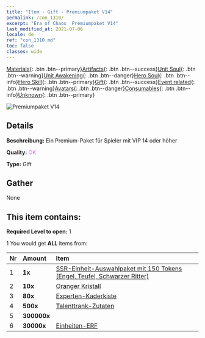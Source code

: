 ```yaml
---
title: "Item - Gift - Premiumpaket V14"
permalink: /con_1310/
excerpt: "Era of Chaos  Premiumpaket V14"
last_modified_at: 2021-07-06
locale: de
ref: "con_1310.md"
toc: false
classes: wide
---
```

 [Materials](/ItemsDE/){: .btn .btn--primary}[Artifacts](/ItemsDE/Artifacts/){: .btn .btn--success}[Unit Soul](/ItemsDE/UnitSoul/){: .btn .btn--warning}[Unit Awakening](/ItemsDE/UnitAwakening/){: .btn .btn--danger}[Hero Soul](/ItemsDE/HeroSoul/){: .btn .btn--info}[Hero Skill](/ItemsDE/HeroSkill/){: .btn .btn--primary}[Gift](/ItemsDE/Gift/){: .btn .btn--success}[Event related](/ItemsDE/Events/){: .btn .btn--warning}[Avatars](/ItemsDE/Avatars/){: .btn .btn--danger}[Consumables](/ItemsDE/Consumables/){: .btn .btn--info}[Unknown](/ItemsDE/Unknown/){: .btn .btn--primary}

 ![Premiumpaket V14](/images/t/i_905014.png)

## Details
 **Beschreibung:** Ein Premium-Paket für Spieler mit VIP 14 oder höher

 **Quality:** <span style="color: #DA70D6">OK</span>

 **Type:** Gift

## Gather

  None

## This item contains:

 **Required Level to open:** 1

 1 You would get **ALL** items  from:

  | Nr | Amount |     Item    |
  |:---|:-------|:------------|
  | 1 |  **1x** | [SSR-Einheit-Auswahlpaket mit 150 Tokens (Engel, Teufel, Schwarzer Ritter)](/ItemsDE/con_1322/) |  | 
  | 2 |  **10x** | [Oranger Kristall](/ItemsDE/con_730/) |  | 
  | 3 |  **80x** | [Experten-Kaderkiste](/ItemsDE/con_776/) |  | 
  | 4 |  **500x** | [Talenttrank-Zutaten](/ItemsDE/con_1120/) |  | 
  | 5 |  **300000x** | <i class="fas fa-coins"/> |  | 
  | 6 |  **30000x** | [Einheiten-ERF](/ItemsDE/con_902/) |  | 
